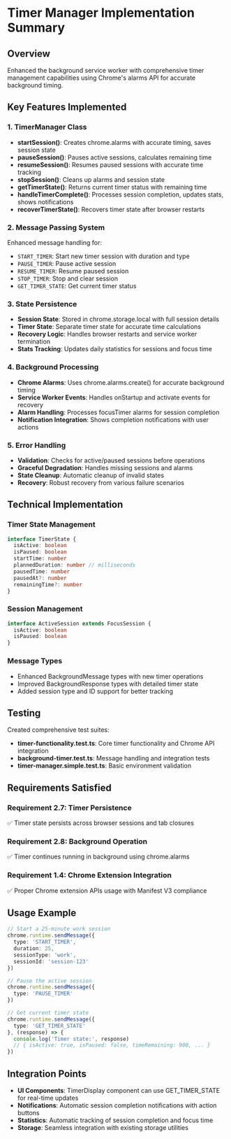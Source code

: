 # Timer Manager Implementation Summary

## Overview
Enhanced the background service worker with comprehensive timer management capabilities using Chrome's alarms API for accurate background timing.

## Key Features Implemented

### 1. TimerManager Class
- **startSession()**: Creates chrome.alarms with accurate timing, saves session state
- **pauseSession()**: Pauses active sessions, calculates remaining time
- **resumeSession()**: Resumes paused sessions with accurate time tracking
- **stopSession()**: Cleans up alarms and session state
- **getTimerState()**: Returns current timer status with remaining time
- **handleTimerComplete()**: Processes session completion, updates stats, shows notifications
- **recoverTimerState()**: Recovers timer state after browser restarts

### 2. Message Passing System
Enhanced message handling for:
- `START_TIMER`: Start new timer session with duration and type
- `PAUSE_TIMER`: Pause active session
- `RESUME_TIMER`: Resume paused session  
- `STOP_TIMER`: Stop and clear session
- `GET_TIMER_STATE`: Get current timer status

### 3. State Persistence
- **Session State**: Stored in chrome.storage.local with full session details
- **Timer State**: Separate timer state for accurate time calculations
- **Recovery Logic**: Handles browser restarts and service worker termination
- **Stats Tracking**: Updates daily statistics for sessions and focus time

### 4. Background Processing
- **Chrome Alarms**: Uses chrome.alarms.create() for accurate background timing
- **Service Worker Events**: Handles onStartup and activate events for recovery
- **Alarm Handling**: Processes focusTimer alarms for session completion
- **Notification Integration**: Shows completion notifications with user actions

### 5. Error Handling
- **Validation**: Checks for active/paused sessions before operations
- **Graceful Degradation**: Handles missing sessions and alarms
- **State Cleanup**: Automatic cleanup of invalid states
- **Recovery**: Robust recovery from various failure scenarios

## Technical Implementation

### Timer State Management
```typescript
interface TimerState {
  isActive: boolean
  isPaused: boolean
  startTime: number
  plannedDuration: number // milliseconds
  pausedTime: number
  pausedAt?: number
  remainingTime?: number
}
```

### Session Management
```typescript
interface ActiveSession extends FocusSession {
  isActive: boolean
  isPaused: boolean
}
```

### Message Types
- Enhanced BackgroundMessage types with new timer operations
- Improved BackgroundResponse types with detailed timer state
- Added session type and ID support for better tracking

## Testing
Created comprehensive test suites:
- **timer-functionality.test.ts**: Core timer functionality and Chrome API integration
- **background-timer.test.ts**: Message handling and integration tests
- **timer-manager.simple.test.ts**: Basic environment validation

## Requirements Satisfied

### Requirement 2.7: Timer Persistence
✅ Timer state persists across browser sessions and tab closures

### Requirement 2.8: Background Operation  
✅ Timer continues running in background using chrome.alarms

### Requirement 1.4: Chrome Extension Integration
✅ Proper Chrome extension APIs usage with Manifest V3 compliance

## Usage Example

```typescript
// Start a 25-minute work session
chrome.runtime.sendMessage({
  type: 'START_TIMER',
  duration: 25,
  sessionType: 'work',
  sessionId: 'session-123'
})

// Pause the active session
chrome.runtime.sendMessage({
  type: 'PAUSE_TIMER'
})

// Get current timer state
chrome.runtime.sendMessage({
  type: 'GET_TIMER_STATE'
}, (response) => {
  console.log('Timer state:', response)
  // { isActive: true, isPaused: false, timeRemaining: 900, ... }
})
```

## Integration Points
- **UI Components**: TimerDisplay component can use GET_TIMER_STATE for real-time updates
- **Notifications**: Automatic session completion notifications with action buttons
- **Statistics**: Automatic tracking of session completion and focus time
- **Storage**: Seamless integration with existing storage utilities